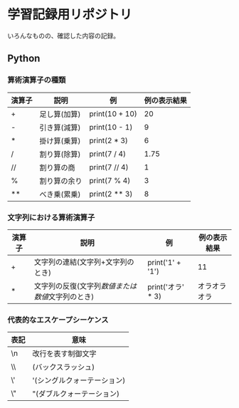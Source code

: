 # 学習記録用リポジトリ

いろんなものの、確認した内容の記録。

## Python

### 算術演算子の種類

演算子 | 説明 | 例 | 例の表示結果
---|---|---|---
+ | 足し算(加算) | print(10 + 10) | 20
- | 引き算(減算) | print(10 - 1) | 9
* | 掛け算(乗算) | print(2 * 3) | 6
/ | 割り算(除算) | print(7 / 4) | 1.75
// | 割り算の商 | print(7 // 4) | 1
% | 割り算の余り | print(7 % 4) | 3
** | べき乗(累乗) | print(2 ** 3) | 8

### 文字列における算術演算子

演算子 | 説明 | 例 | 例の表示結果
---|---|---|---
+ | 文字列の連結(文字列+文字列のとき) | print('1' + '1') | 11
* | 文字列の反復(文字列*数値または数値*文字列のとき) | print('オラ' * 3) | オラオラオラ

### 代表的なエスケープシーケンス

表記 | 意味 
---|---
\\n | 改行を表す制御文字
\\\ | \(バックスラッシュ)
\\' | '(シングルクォーテーション)
\\" | "(ダブルクォーテーション)
